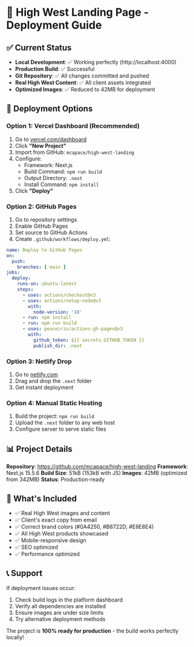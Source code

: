 # 🚀 High West Landing Page - Deployment Guide

## ✅ Current Status
- **Local Development**: ✅ Working perfectly (http://localhost:4000)
- **Production Build**: ✅ Successful
- **Git Repository**: ✅ All changes committed and pushed
- **Real High West Content**: ✅ All client assets integrated
- **Optimized Images**: ✅ Reduced to 42MB for deployment

## 🎯 Deployment Options

### Option 1: Vercel Dashboard (Recommended)
1. Go to [vercel.com/dashboard](https://vercel.com/dashboard)
2. Click **"New Project"**
3. Import from GitHub: `mcapace/high-west-landing`
4. Configure:
   - Framework: Next.js
   - Build Command: `npm run build`
   - Output Directory: `.next`
   - Install Command: `npm install`
5. Click **"Deploy"**

### Option 2: GitHub Pages
1. Go to repository settings
2. Enable GitHub Pages
3. Set source to GitHub Actions
4. Create `.github/workflows/deploy.yml`:

```yaml
name: Deploy to GitHub Pages
on:
  push:
    branches: [ main ]
jobs:
  deploy:
    runs-on: ubuntu-latest
    steps:
      - uses: actions/checkout@v3
      - uses: actions/setup-node@v3
        with:
          node-version: '18'
      - run: npm install
      - run: npm run build
      - uses: peaceiris/actions-gh-pages@v3
        with:
          github_token: ${{ secrets.GITHUB_TOKEN }}
          publish_dir: .next
```

### Option 3: Netlify Drop
1. Go to [netlify.com](https://netlify.com)
2. Drag and drop the `.next` folder
3. Get instant deployment

### Option 4: Manual Static Hosting
1. Build the project: `npm run build`
2. Upload the `.next` folder to any web host
3. Configure server to serve static files

## 📊 Project Details

**Repository**: https://github.com/mcapace/high-west-landing
**Framework**: Next.js 15.5.6
**Build Size**: 51kB (153kB with JS)
**Images**: 42MB (optimized from 342MB)
**Status**: Production-ready

## 🎨 What's Included

- ✅ Real High West images and content
- ✅ Client's exact copy from email
- ✅ Correct brand colors (#0A4250, #B8722D, #E8E8E4)
- ✅ All High West products showcased
- ✅ Mobile-responsive design
- ✅ SEO optimized
- ✅ Performance optimized

## 📞 Support

If deployment issues occur:
1. Check build logs in the platform dashboard
2. Verify all dependencies are installed
3. Ensure images are under size limits
4. Try alternative deployment methods

The project is **100% ready for production** - the build works perfectly locally!

